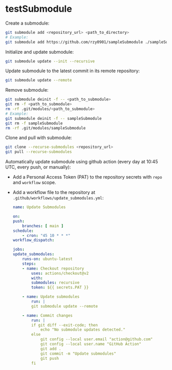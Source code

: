 # testSubmodule

Create a submodule:

```bash
git submodule add <repository_url> <path_to_directory>
# Example:
git submodule add https://github.com/rzy0901/sampleSubmodule ./sampleSubmodule
```

Initialize and update submodule:

```bash
git submodule update --init --recursive 
```

Update submodule to the latest commit in its remote repository:

```bash
git submodule update --remote
```

Remove submodule:

```bash
git submodule deinit -f -- <path_to_submodule>
git rm -f <path_to_submodule>
rm -rf .git/modules/<path_to_submodule>
# Example:
git submodule deinit -f -- sampleSubmodule 
git rm -f sampleSubmodule
rm -rf .git/modules/sampleSubmodule
```

Clone and pull with submodule:

```bash
git clone --recurse-submodules <repository_url>
git pull --recurse-submodules
```

Automatically update submodule using github action (every day at 10:45 UTC, every push, or manually):
    
+ Add a Personal Access Token (PAT) to the repository secrets with `repo` and `workflow` scope.

+ Add a workflow file to the repository at `.github/workflows/update_submodules.yml`:

    ```yaml
    name: Update Submodules

    on:
    push:
        branches: [ main ]
    schedule:
        - cron: "45 10 * * *"
    workflow_dispatch:

    jobs:
    update_submodules:
        runs-on: ubuntu-latest
        steps:
        - name: Checkout repository
            uses: actions/checkout@v2
            with:
            submodules: recursive
            token: ${{ secrets.PAT }}  

        - name: Update submodules
            run: |
            git submodule update --remote

        - name: Commit changes
            run: |
            if git diff --exit-code; then
                echo "No submodule updates detected."
            else
                git config --local user.email "action@github.com"
                git config --local user.name "GitHub Action"
                git add .
                git commit -m "Update submodules"
                git push
            fi
    ```